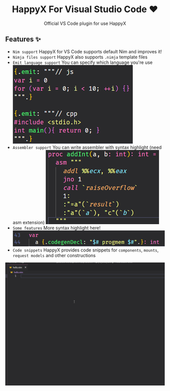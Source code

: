 <div align="center">

# HappyX For Visual Studio Code ❤

Official VS Code plugin for use HappyX

</div>

## Features ✨
  
- `Nim support`
  HappyX for VS Code supports default Nim and improves it!
- `Nimja files support`
  HappyX also supports `.nimja` template files
- `Emit language support`
  You can specify which language you're use
  ![Emit](https://github.com/HapticX/hpx-vs-code/blob/master/images/emit.png)
- `Assembler support`
  You can write assembler with syntax highlight (need asm extension)
  ![ASM](https://github.com/HapticX/hpx-vs-code/blob/master/images/asm.png)
- `Some features`
  More syntax highlight here!
  ![ASM](https://github.com/HapticX/hpx-vs-code/blob/master/images/codegenDecl.png)
- `Code snippets`
  HappyX provides code snippets for `components`, `mounts`, `request models` and other constructions


![Preview](https://github.com/HapticX/hpx-vs-code/blob/master/images/preview.gif)

